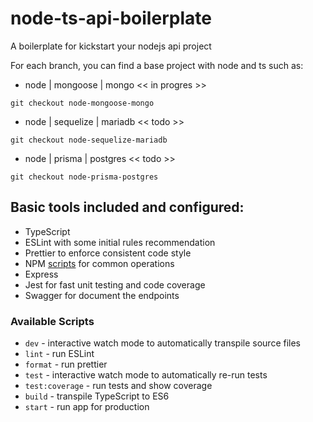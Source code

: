# node-ts-api-boilerplate

A boilerplate for kickstart your nodejs api project

For each branch, you can find a base project with node and ts such as:

- node | mongoose | mongo << in progres >>

```
git checkout node-mongoose-mongo
```

- node | sequelize | mariadb << todo >>

```
git checkout node-sequelize-mariadb
```

- node | prisma | postgres << todo >>

```
git checkout node-prisma-postgres
```

## Basic tools included and configured:

- TypeScript
- ESLint with some initial rules recommendation
- Prettier to enforce consistent code style
- NPM [scripts](#available-scripts) for common operations
- Express
- Jest for fast unit testing and code coverage
- Swagger for document the endpoints

### Available Scripts

- `dev` - interactive watch mode to automatically transpile source files
- `lint` - run ESLint
- `format` - run prettier
- `test` - interactive watch mode to automatically re-run tests
- `test:coverage` - run tests and show coverage
- `build` - transpile TypeScript to ES6
- `start` - run app for production
